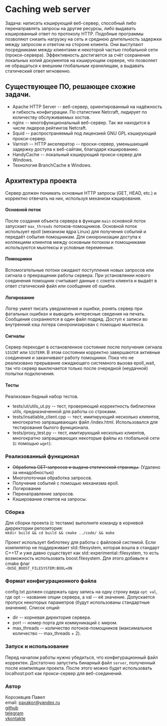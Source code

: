 # Caching web server
Задача: написать кэширующий веб-сервер, способный либо перенаправлять запросы на другие ресурсы, либо выдавать кэшированный ответ по протоколу HTTP.
Подобные программы позволяют снизить нагрузку на сеть и среднюю длительность задержки между запросом и ответом на стороне клиента. Они выступают посредниками между клиентами и некоторой частью глобальной сети (прокси-сервера). Эффективность достигается за счёт сохранения локальных копий документов на кэширующем сервере, что позволяет не обращаться к внешним глобальным хранилищам, а выдавать статический ответ мгновенно.

## Существующее ПО, решающее схожие задачи.
* Apache HTTP Server -- веб-сервер, ориентированный на надёжность и гибкость конфигурации. По статистике Netcraft, лидирует по количеству обслуживаемых хостов.
* nginx -- многофункциональный веб-сервер. Так же находится в числе лидеров рейтингов Netcraft.
* Squid -- распространяемый под лицензией GNU GPL кэширующий прокси-сервер.
* Varnish -- HTTP акселератор -- проски-сервер, уменьшающий задержку доступа к веб-сайтам, благодаря кэшированию.
* HandyCache -- локальный кэширующий прокси-сервер для Windows.
* Технология BranchCache в Windows.

## Архитектура проекта
Сервер должен понимать основные HTTP запросы (GET, HEAD, etc.) и корректно отвечать на них, используя механизм кэширования.
#### Основной поток
После создания объекта сервера в функции `main` основной поток запускает `max_threads` потоков-помощников. Основной поток использует epoll (механизм ядра Linux) для получения событий и передаёт события помощникам. Для синхронизации доступа к коллекциям клиентов между основным потоком и помощниками используются мьютексы и условные переменные.
#### Помощники
Вспомогательные потоки ожидают поступления новых запросов или сигнала о прекращении работы сервера. При установлении нового соединения помощник считывает данные с сокета клиента и выдаёт в ответ статический файл или сообщение об ошибке.
#### Логирование
Логер умеет писать уведомления и ошибки, ронять сервер при фатальных ошибках и выводить интересные сведения на печать. Сообщения сохраняются в один файл подряд. Доступ к записи во внутренний кэш логера синхронизирован с помощью мьютекса.
#### Сигналы
Сервер переходит в остановленное состояние после получения сигнала `SIGINT` или `SIGTERM`. В этом состоянии корректно завершаются активные соединения и заканчивают работу помощники. Пока что не реализовано прерывание ожидающего системного вызова epoll_wait, так что сервер выключается только после очередной (неудачной) попытки подключения.
#### Тесты
Реализован бедный набор тестов.
* tests/ut/utils_ut.py -- тест, проверяющий корректность библиотеки utils, предназначенной для работы со строками.
* tests/insatiable_client.cpp -- тест, имитирующий несколько клиентов, многократно запращивающих файл /index.html. Использовался для тестирования былого функционала.
* tests/proxy_test.py -- тест, имитирующий несколько клиентов, многократно запращивающих некоторые файлы из глобальной сети (с помощью `wget`).

### Реализованный функционал
* ~~Обработка GET-запросов и выдача статической страницы.~~ (Удалено за ненадобностью)
* Многопоточная обработка запросов.
* Получение событий с помощью механизма epoll.
* Логирование
* Перенаправление запросов.
* Кэширование ответов на запросы.

### Сборка
Для сборки проекта (с тестами) выполните команду в корневой дирректории репозитория:<br />
`mkdir build && cd build && cmake ../code/ && make`

Проект использует библотеку для работы с файловой системой. Если компилятор не поддерживает std::filesystem, которая вошла в стандарт C++17 и уже давно существует как std::experimental::filesystem, то есть возможность использовать boost.filesystem. Для этого добавьте к cmake флаг<br />
`-DUSE_BOOST_FILESYSTEM:BOOL=ON`

### Формат конфигурационного файла
config.txt должен содержать одну запись на одну строку вида `opt val`, где opt -- название опции сервера, а val -- её значение. Допускается пропуск некоторых параметров (будут использованы стандартные значения). Список опций:
* dir -- корневая директория сервера.
* port -- номер порта для коммуникаций с миром.
* max_threads -- количество потоков-помощников (максимальное количество -- max_threads + 2).

### Запуск и использование
Перед началом работы нужно убедиться, что конфигурационный файл корректен. Достаточно запустить бинарный файл `server`, полученный после компиляции проекта. После этого можно будет использовать localhost:port как прокси-сервер для веб-соединений.

### Автор
Корозевцев Павел<br />
email: paxakor@yandex.ru<br />
[github](https://github.com/paxakor)<br />
[telegram](https://telegram.me/paxakor)<br />
[vkontakte](https://vk.com/paxakor)
